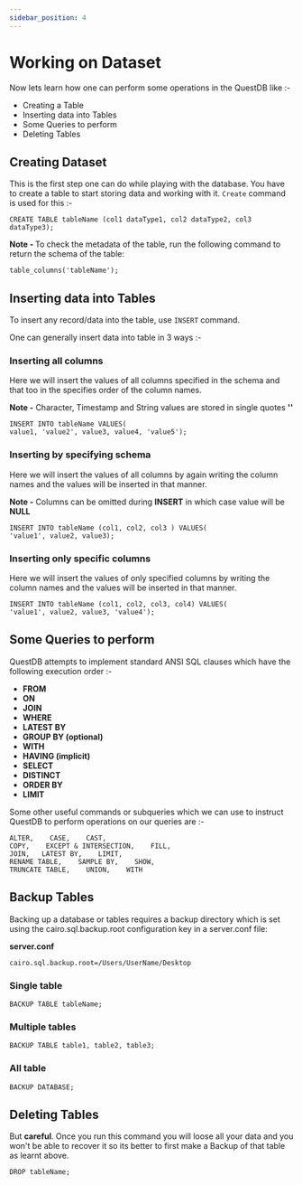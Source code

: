 ```yaml
---
sidebar_position: 4
---
```

# Working on Dataset

Now lets learn how one can perform some operations in the QuestDB like :-

- Creating a Table
- Inserting data into Tables
- Some Queries to perform
- Deleting Tables

## Creating Dataset

This is the first step one can do while playing with the database. You have to create a table to start storing data and working with it. `Create` command is used for this :-

    CREATE TABLE tableName (col1 dataType1, col2 dataType2, col3 dataType3);

<strong>Note - </strong> To check the metadata of the table, run the following command to return the schema of the table:

    table_columns('tableName');

## Inserting data into Tables

To insert any record/data into the table, use `INSERT` command.

One can generally insert data into table in 3 ways :-

### Inserting all columns
Here we will insert the values of all columns specified in the schema and that too in the specifies order of the column names.

<strong>Note -</strong>  Character, Timestamp and String values are stored in single quotes <strong>''</strong>


    INSERT INTO tableName VALUES(
    value1, 'value2', value3, value4, 'value5');


### Inserting by specifying schema

Here we will insert the values of all columns by again writing the column names and the values will be inserted in that manner.

<strong>Note -</strong> Columns can be omitted during <strong>INSERT</strong> in which case value will be <strong>NULL</strong>

    INSERT INTO tableName (col1, col2, col3 ) VALUES(
    'value1', value2, value3);

### Inserting only specific columns

Here we will insert the values of only specified columns by writing the column names and the values will be inserted in that manner.

    INSERT INTO tableName (col1, col2, col3, col4) VALUES(
    'value1', value2, value3, 'value4');

## Some Queries to perform

QuestDB attempts to implement standard ANSI SQL clauses which have the following execution order :-

<strong>

- FROM
- ON
- JOIN
- WHERE
- LATEST BY
- GROUP BY (optional)
- WITH
- HAVING (implicit)
- SELECT
- DISTINCT
- ORDER BY
- LIMIT

</strong>

Some other useful commands or subqueries which we can use to instruct QuestDB to perform operations on our queries are :- 

```
ALTER,    CASE,    CAST,
COPY,    EXCEPT & INTERSECTION,    FILL,
JOIN,   LATEST BY,    LIMIT,
RENAME TABLE,    SAMPLE BY,    SHOW,
TRUNCATE TABLE,    UNION,    WITH
```
## Backup Tables

Backing up a database or tables requires a backup directory which is set using the cairo.sql.backup.root configuration key in a server.conf file:

<strong>server.conf</strong>

    cairo.sql.backup.root=/Users/UserName/Desktop

### Single table
    BACKUP TABLE tableName;
### Multiple tables
    BACKUP TABLE table1, table2, table3;
### All table
    BACKUP DATABASE;
## Deleting Tables
But <strong>careful</strong>. Once you run this command you will loose all your data and you won't be able to recover it so its better to first make a Backup of that table as learnt above.

    DROP tableName;

